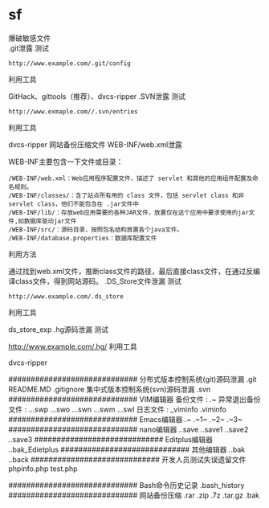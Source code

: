 # sf
爆破敏感文件  
.git泄露
测试

    http://www.example.com/.git/config

利用工具

GitHack、gittools（推荐）、dvcs-ripper
.SVN泄露
测试

    http://www.exmaple.com//.svn/entries

利用工具

dvcs-ripper
网站备份压缩文件
WEB-INF/web.xml泄露

WEB-INF主要包含一下文件或目录：

    /WEB-INF/web.xml：Web应用程序配置文件，描述了 servlet 和其他的应用组件配置及命名规则。
    /WEB-INF/classes/：含了站点所有用的 class 文件，包括 servlet class 和非servlet class，他们不能包含在 .jar文件中
    /WEB-INF/lib/：存放web应用需要的各种JAR文件，放置仅在这个应用中要求使用的jar文件,如数据库驱动jar文件
    /WEB-INF/src/：源码目录，按照包名结构放置各个java文件。
    /WEB-INF/database.properties：数据库配置文件

利用方法

通过找到web.xml文件，推断class文件的路径，最后直接class文件，在通过反编译class文件，得到网站源码。
.DS_Store文件泄漏
测试

    http://www.example.com/.ds_store

利用工具

ds_store_exp
.hg源码泄漏
测试

http://www.example.com/.hg/
利用工具

dvcs-ripper

#############################
分布式版本控制系统(git)源码泄漏
    .git
    README.MD
        .gitignore
集中式版本控制系统(svn)源码泄漏
    .svn
#############################
VIM编辑器
    备份文件 : 
        *.*~
    异常退出备份文件 : 
        .*.*.swp
        .*.*.swo
        .*.*.swn
        .*.*.swm
        .*.*.swl
    日志文件 : 
        _viminfo
        .viminfo
#############################
Emacs编辑器
    *.*~
    *.*~1~
    *.*~2~
    *.*~3~
#############################
nano编辑器
    *.*.save
    *.*.save1
    *.*.save2
    *.*.save3
#############################
Editplus编辑器
    *.*.bak_Edietplus
#############################
其他编辑器
    *.*.bak
    *.*.back
#############################
开发人员测试失误遗留文件
    phpinfo.php
    test.php

#############################
Bash命令历史记录
    .bash_history
#############################
网站备份压缩
.rar
.zip
.7z
.tar.gz
.bak



